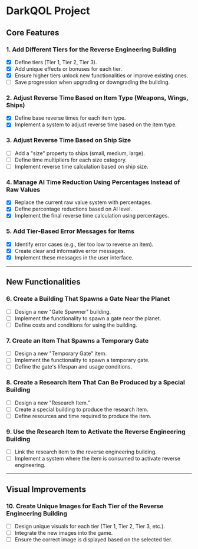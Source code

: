 # DarkQOL Project

## Core Features

### 1. Add Different Tiers for the Reverse Engineering Building

- [x] Define tiers (Tier 1, Tier 2, Tier 3).
- [x] Add unique effects or bonuses for each tier.
- [x] Ensure higher tiers unlock new functionalities or improve existing ones.
- [ ] Save progression when upgrading or downgrading the building.

### 2. Adjust Reverse Time Based on Item Type (Weapons, Wings, Ships)

- [x] Define base reverse times for each item type.
- [x] Implement a system to adjust reverse time based on the item type.

### 3. Adjust Reverse Time Based on Ship Size

- [ ] Add a "size" property to ships (small, medium, large).
- [ ] Define time multipliers for each size category.
- [ ] Implement reverse time calculation based on ship size.

### 4. Manage AI Time Reduction Using Percentages Instead of Raw Values

- [x] Replace the current raw value system with percentages.
- [x] Define percentage reductions based on AI level.
- [x] Implement the final reverse time calculation using percentages.

### 5. Add Tier-Based Error Messages for Items

- [x] Identify error cases (e.g., tier too low to reverse an item).
- [x] Create clear and informative error messages.
- [x] Implement these messages in the user interface.

---

## New Functionalities

### 6. Create a Building That Spawns a Gate Near the Planet

- [ ] Design a new "Gate Spawner" building.
- [ ] Implement the functionality to spawn a gate near the planet.
- [ ] Define costs and conditions for using the building.

### 7. Create an Item That Spawns a Temporary Gate

- [ ] Design a new "Temporary Gate" item.
- [ ] Implement the functionality to spawn a temporary gate.
- [ ] Define the gate's lifespan and usage conditions.

### 8. Create a Research Item That Can Be Produced by a Special Building

- [ ] Design a new "Research Item."
- [ ] Create a special building to produce the research item.
- [ ] Define resources and time required to produce the item.

### 9. Use the Research Item to Activate the Reverse Engineering Building

- [ ] Link the research item to the reverse engineering building.
- [ ] Implement a system where the item is consumed to activate reverse engineering.

---

## Visual Improvements

### 10. Create Unique Images for Each Tier of the Reverse Engineering Building

- [ ] Design unique visuals for each tier (Tier 1, Tier 2, Tier 3, etc.).
- [ ] Integrate the new images into the game.
- [ ] Ensure the correct image is displayed based on the selected tier.
